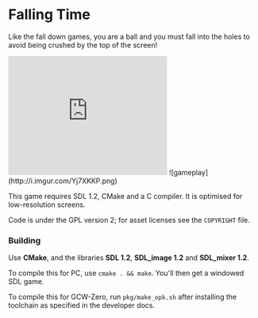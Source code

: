 # Falling Time

Like the fall down games, you are a ball and you must fall into the holes to avoid being crushed by the top of the screen!

<iframe width="320" height="240" src="https://www.youtube.com/embed/3MVMJkOYHSg" frameborder="0" allowfullscreen></iframe>
![gameplay](http://i.imgur.com/Yj7XKKP.png)

This game requires SDL 1.2, CMake and a C compiler. It is optimised for low-resolution screens.

Code is under the GPL version 2; for asset licenses see the `COPYRIGHT` file.

### Building

Use **CMake**, and the libraries **SDL 1.2**, **SDL_image 1.2** and **SDL_mixer 1.2**.

To compile this for PC, use `cmake . && make`. You'll then get a windowed SDL game.

To compile this for GCW-Zero, run `pkg/make_opk.sh` after installing the toolchain as specified in the developer docs.
